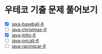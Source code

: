 # 우테코 기출 문제 풀어보기

- [x] [java-baseball-6](./java-baseball-6/)
- [ ] [java-christmas-6](./java-christmas-6/)
- [x] [java-lotto-6](./java-lotto-6/)
- [ ] [java-oncall-6](./java-oncall-6/)
- [ ] [java-racingcar-6](./java-racingcar-6/)
